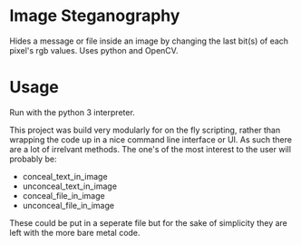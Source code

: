 # Image Steganography
Hides a message or file inside an image by changing the last bit(s) of each pixel's rgb values. Uses python and OpenCV.

# Usage

Run with the python 3 interpreter.

This project was build very modularly for on the fly scripting, rather than wrapping the code up in a nice command line interface or UI. As such there are a lot of irrelvant methods. The one's of the most interest to the user will probably be:
 * conceal_text_in_image
 * unconceal_text_in_image
 * conceal_file_in_image
 * unconceal_file_in_image
 
These could be put in a seperate file but for the sake of simplicity they are left with the more bare metal code.
